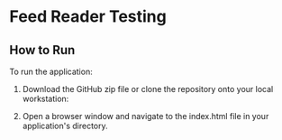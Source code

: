 # Feed Reader Testing

## How to Run

To run the application:

1. Download the GitHub zip file or clone the repository onto your local workstation:

2. Open a browser window and navigate to the index.html file in your application's directory.
